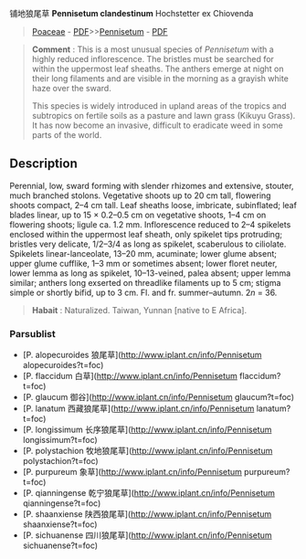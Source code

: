 铺地狼尾草 **Pennisetum clandestinum** Hochstetter ex Chiovenda

> [Poaceae](http://www.iplant.cn/info/Poaceae?t=foc) - [PDF](http://www.iplant.cn/foc/pdf/Poaceae.pdf)>>[Pennisetum](http://www.iplant.cn/info/Pennisetum?t=foc) - [PDF](http://www.iplant.cn/foc/pdf/Pennisetum.pdf)


> **Comment** : 
> This is a most unusual species of *Pennisetum* with a highly reduced inflorescence. The bristles must be searched for within the uppermost leaf sheaths. The anthers emerge at night on their long filaments and are visible in the morning as a grayish white haze over the sward.
>
> This species is widely introduced in upland areas of the tropics and subtropics on fertile soils as a pasture and lawn grass (Kikuyu Grass). It has now become an invasive, difficult to eradicate weed in some parts of the world.

## Description

Perennial, low, sward forming with slender rhizomes and extensive, stouter, much branched stolons. Vegetative shoots up to 20 cm tall, flowering shoots compact, 2–4 cm tall. Leaf sheaths loose, imbricate, subinflated; leaf blades linear, up to 15 × 0.2–0.5 cm on vegetative shoots, 1–4 cm on flowering shoots; ligule ca. 1.2 mm. Inflorescence reduced to 2–4 spikelets enclosed within the uppermost leaf sheath, only spikelet tips protruding; bristles very delicate, 1/2–3/4 as long as spikelet, scaberulous to ciliolate. Spikelets linear-lanceolate, 13–20 mm, acuminate; lower glume absent; upper glume cufflike, 1–3 mm or sometimes absent; lower floret neuter, lower lemma as long as spikelet, 10–13-veined, palea absent; upper lemma similar; anthers long exserted on threadlike filaments up to 5 cm; stigma simple or shortly bifid, up to 3 cm. Fl. and fr. summer–autumn. 2*n* = 36.


> **Habait** : 
> Naturalized. Taiwan, Yunnan [native to E Africa].

### Parsublist

* [P.  alopecuroides  狼尾草](http://www.iplant.cn/info/Pennisetum alopecuroides?t=foc)
* [P.  flaccidum  白草](http://www.iplant.cn/info/Pennisetum flaccidum?t=foc)
* [P.  glaucum  御谷](http://www.iplant.cn/info/Pennisetum glaucum?t=foc)
* [P.  lanatum  西藏狼尾草](http://www.iplant.cn/info/Pennisetum lanatum?t=foc)
* [P.  longissimum  长序狼尾草](http://www.iplant.cn/info/Pennisetum longissimum?t=foc)
* [P.  polystachion  牧地狼尾草](http://www.iplant.cn/info/Pennisetum polystachion?t=foc)
* [P.  purpureum  象草](http://www.iplant.cn/info/Pennisetum purpureum?t=foc)
* [P.  qianningense  乾宁狼尾草](http://www.iplant.cn/info/Pennisetum qianningense?t=foc)
* [P.  shaanxiense  陕西狼尾草](http://www.iplant.cn/info/Pennisetum shaanxiense?t=foc)
* [P.  sichuanense  四川狼尾草](http://www.iplant.cn/info/Pennisetum sichuanense?t=foc)
